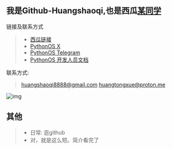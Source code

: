 ## 我是Github-Huangshaoqi,也是西瓜[某同学](https://www.ixigua.com/home/1689304960078528)

链接及联系方式

> - [西瓜链接](https://www.ixigua.com/home/1689304960078528)
> - [PythonOS X](https://x.com/@tomjohn1464040)
> - [PythonOS Telegram](https://t.me/PythonOS)
> - [PythonOS 开发人员文档](https://support.xyehr.cn)

联系方式: 
> huangshaoqi8888@gmail.com
> huangtongxue@proton.me

![img](https://github-readme-stats.vercel.app/api/top-langs/?username=Github-Huangshaoqi&hide_title=true&hide_border=true&layout=compact&theme=vue&locale=cn)

## 其他
> - 日常: 逛github
> - 对，就是这么短。简介看完了
